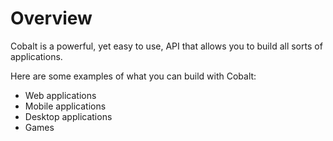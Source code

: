 # Overview

Cobalt is a powerful, yet easy to use, API that allows you to build all sorts of applications.

Here are some examples of what you can build with Cobalt:

- Web applications
- Mobile applications
- Desktop applications
- Games
